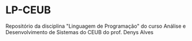 # LP-CEUB
Repositório da disciplina "Linguagem de Programação" do curso Análise e Desenvolvimento de Sistemas do CEUB do prof. Denys Alves
